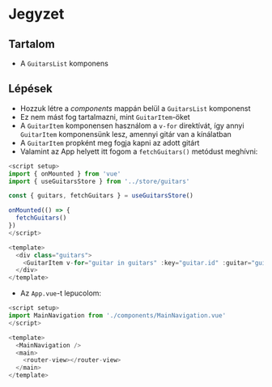# Jegyzet

## Tartalom

- A `GuitarsList` komponens

## Lépések

- Hozzuk létre a _components_ mappán belül a `GuitarsList` komponenst
- Ez nem mást fog tartalmazni, mint `GuitarItem`-öket
- A `GuitarItem` komponensen használom a `v-for` direktívát, így annyi `GuitarItem` komponensünk lesz, amennyi gitár van a kínálatban
- A `GuitarItem` propként meg fogja kapni az adott gitárt
- Valamint az App helyett itt fogom a `fetchGuitars()` metódust meghívni:

```js
<script setup>
import { onMounted } from 'vue'
import { useGuitarsStore } from '../store/guitars'

const { guitars, fetchGuitars } = useGuitarsStore()

onMounted(() => {
  fetchGuitars()
})
</script>

<template>
  <div class="guitars">
    <GuitarItem v-for="guitar in guitars" :key="guitar.id" :guitar="guitar" />
  </div>
</template>
```

- Az `App.vue`-t lepucolom:

```js
<script setup>
import MainNavigation from './components/MainNavigation.vue'
</script>

<template>
  <MainNavigation />
  <main>
    <router-view></router-view>
  </main>
</template>
```
